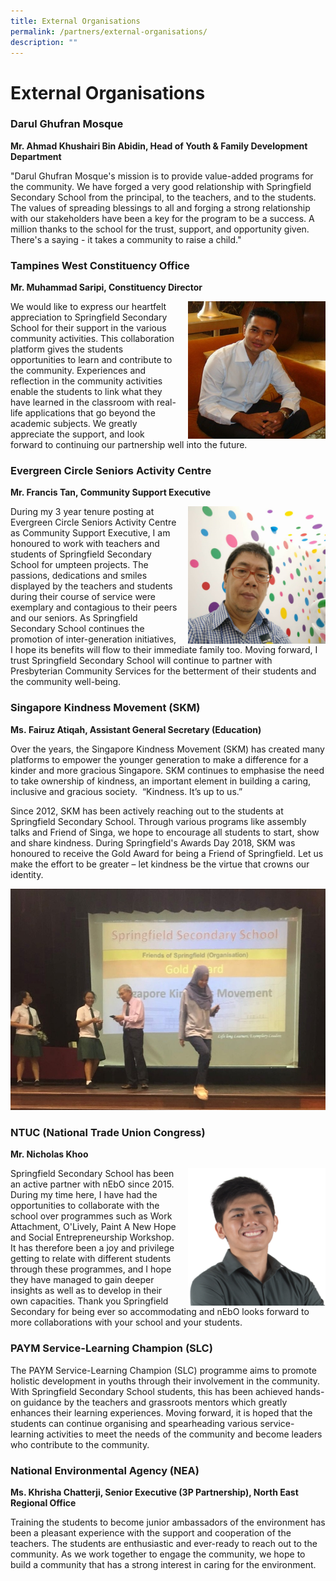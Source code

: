 ```yaml
---
title: External Organisations
permalink: /partners/external-organisations/
description: ""
---
```


# **External Organisations**

### Darul Ghufran Mosque

**Mr. Ahmad Khushairi Bin Abidin, Head of Youth & Family Development Department**

"Darul Ghufran Mosque's mission is to provide value-added programs for the community. We have forged a very good relationship with Springfield Secondary School from the principal, to the teachers, and to the students. The values of spreading blessings to all and forging a strong relationship with our stakeholders have been a key for the program to be a success. A million thanks to the school for the trust, support, and opportunity given. There's a saying - it takes a community to raise a child."

  

### Tampines West Constituency Office

**Mr. Muhammad Saripi, Constituency Director**

<img src="/images/TWCC%20Muhd%20Saripi.jpg" style="width:220px;height:220px;margin-left:15px;" align = "right">

We would like to express our heartfelt appreciation to Springfield Secondary School for their support in the various community activities. This collaboration platform gives the students opportunities to learn and contribute to the community. Experiences and reflection in the community activities enable the students to link what they have learned in the classroom with real-life applications that go beyond the academic subjects. We greatly appreciate the support, and look forward to continuing our partnership well into the future.


### Evergreen Circle Seniors Activity Centre  
**Mr. Francis Tan, Community Support Executive**

<img src="/images/Fracis%20Tan%20Evergreen%20Circle%20Seniors%20Activity%20Centre.jpg" style="width:220px;height:220px;margin-left:15px;" align = "right">

During my 3 year tenure posting at Evergreen Circle Seniors Activity Centre as Community Support Executive, I am honoured to work with teachers and students of Springfield Secondary School for umpteen projects. The passions, dedications and smiles displayed by the teachers and students during their course of service were exemplary and contagious to their peers and our seniors. As Springfield Secondary School continues the promotion of inter-generation initiatives, I hope its benefits will flow to their immediate family too. Moving forward, I trust Springfield Secondary School will continue to partner with Presbyterian Community Services for the betterment of their students and the community well-being.

### Singapore Kindness Movement (SKM)  

**Ms. Fairuz Atiqah, Assistant General Secretary (Education)**

Over the years, the Singapore Kindness Movement (SKM) has created many platforms to empower the younger generation to make a difference for a kinder and more gracious Singapore. SKM continues to emphasise the need to take ownership of kindness, an important element in building a caring, inclusive and gracious society.  “Kindness. It’s up to us.”

Since 2012, SKM has been actively reaching out to the students at Springfield Secondary School. Through various programs like assembly talks and Friend of Singa, we hope to encourage all students to start, show and share kindness. During Springfield's Awards Day 2018, SKM was honoured to receive the Gold Award for being a Friend of Springfield. Let us make the effort to be greater – let kindness be the virtue that crowns our identity.

![](/images/Singapore%20Kindness%20Movement%20Fairuz%20Atiqah.jpg)

### NTUC (National Trade Union Congress)  

**Mr. Nicholas Khoo**

<img src="/images/Nicholas_Khoo.jpg" style="width:220px;height:220px;margin-left:15px;" align = "right">


Springfield Secondary School has been an active partner with nEbO since 2015. During my time here, I have had the opportunities to collaborate with the school over programmes such as Work Attachment, O'Lively, Paint A New Hope and Social Entrepreneurship Workshop. It has therefore been a joy and privilege getting to relate with different students through these programmes, and I hope they have managed to gain deeper insights as well as to develop in their own capacities. Thank you Springfield Secondary for being ever so accommodating and nEbO looks forward to more collaborations with your school and your students.

###   PAYM Service-Learning Champion (SLC)

The PAYM Service-Learning Champion (SLC) programme aims to promote holistic development in youths through their involvement in the community. With Springfield Secondary School students, this has been achieved hands-on guidance by the teachers and grassroots mentors which greatly enhances their learning experiences. Moving forward, it is hoped that the students can continue organising and spearheading various service-learning activities to meet the needs of the community and become leaders who contribute to the community.

  

### National Environmental Agency (NEA)

**Ms. Khrisha Chatterji, Senior Executive (3P Partnership), North East Regional Office**

Training the students to become junior ambassadors of the environment has been a pleasant experience with the support and cooperation of the teachers. The students are enthusiastic and ever-ready to reach out to the community. As we work together to engage the community, we hope to build a community that has a strong interest in caring for the environment.